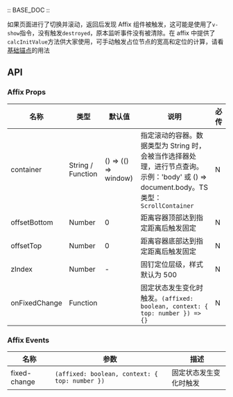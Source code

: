 :: BASE_DOC ::


如果页面进行了切换并滚动，返回后发现 Affix 组件被触发，这可能是使用了`v-show`指令，没有触发`destroyed`，原本监听事件没有被清除。在 affix 中提供了`calcInitValue`方法供大家使用，可手动触发占位节点的宽高和定位的计算，请看<a href="#11基础锚点">基础锚点</a>的用法
## API

### Affix Props

名称 | 类型 | 默认值 | 说明 | 必传
-- | -- | -- | -- | --
container | String / Function | () => (() => window) | 指定滚动的容器。数据类型为 String 时，会被当作选择器处理，进行节点查询。示例：'body' 或 () => document.body。TS 类型：`ScrollContainer` | N
offsetBottom | Number | 0 |  距离容器顶部达到指定距离后触发固定 | N
offsetTop | Number | 0 |  距离容器底部达到指定距离后触发固定 | N
zIndex | Number | - | 固钉定位层级，样式默认为 500 | N
onFixedChange | Function |  | 固定状态发生变化时触发。`(affixed: boolean, context: { top: number }) => {}` | N

### Affix Events

名称 | 参数 | 描述
-- | -- | --
fixed-change | `(affixed: boolean, context: { top: number })` | 固定状态发生变化时触发
